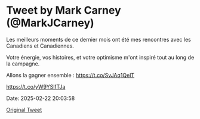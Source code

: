 # Tweet by Mark Carney (@MarkJCarney)

Les meilleurs moments de ce dernier mois ont été mes rencontres avec les Canadiens et Canadiennes.

Votre énergie, vos histoires, et votre optimisme m'ont inspiré tout au long de la campagne. 

Allons la gagner ensemble : https://t.co/SvJAq1QelT

https://t.co/yW9YSlfTJa

Date: 2025-02-22 20:03:58

[Original Tweet](https://x.com/MarkJCarney/status/1893391303531987103)
